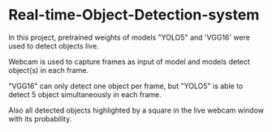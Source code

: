 # Real-time-Object-Detection-system

In this project, pretrained weights of models "YOLO5" and 'VGG16' were used to detect objects live.

Webcam is used to capture frames as input of model and models detect object(s) in each frame.

"VGG16" can only detect one object per frame, but "YOLO5" is able to detect 5 object simultaneously in each frame.

Also all detected objects highlighted by a square in the live webcam window with its probability.

